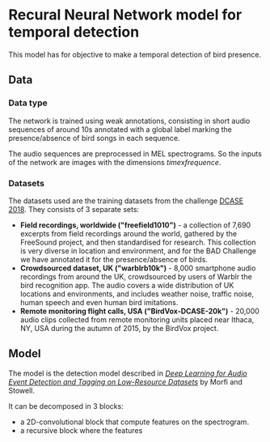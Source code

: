 # Recural Neural Network model for temporal detection

This model has for objective to make a temporal detection of bird presence.

## Data

### Data type

The network is trained using weak annotations, consisting in short audio sequences of around 10s annotated with a global label marking the presence/absence of bird songs in each sequence.

The audio sequences are preprocessed in MEL spectrograms. So the inputs of the network are images with the dimensions *time*x*frequence*.

### Datasets

The datasets used are the training datasets from the challenge [DCASE 2018](http://dcase.community/challenge2018/task-bird-audio-detection-results). They consists of 3 separate sets:

* **Field recordings, worldwide ("freefield1010")** - a collection of 7,690 excerpts from field recordings around the world, gathered by the FreeSound project, and then standardised for research. This collection is very diverse in location and environment, and for the BAD Challenge we have annotated it for the presence/absence of birds.
* **Crowdsourced dataset, UK ("warblrb10k")** - 8,000 smartphone audio recordings from around the UK, crowdsourced by users of Warblr the bird recognition app. The audio covers a wide distribution of UK locations and environments, and includes weather noise, traffic noise, human speech and even human bird imitations.
* **Remote monitoring flight calls, USA ("BirdVox-DCASE-20k")** - 20,000 audio clips collected from remote monitoring units placed near Ithaca, NY, USA during the autumn of 2015, by the BirdVox project.


## Model

The model is the detection model described in [*Deep Learning for Audio Event Detection and
Tagging on Low-Resource Datasets*](https://www.researchgate.net/publication/327132108_Deep_Learning_for_Audio_Event_Detection_and_Tagging_on_Low-Resource_Datasets/fulltext/5b7b8bb792851c1e1223cdce/Deep-Learning-for-Audio-Event-Detection-and-Tagging-on-Low-Resource-Datasets.pdf) by Morfi and Stowell.

It can be decomposed in 3 blocks:
* a 2D-convolutional block that compute features on the spectrogram.
* a recursive block where the features 